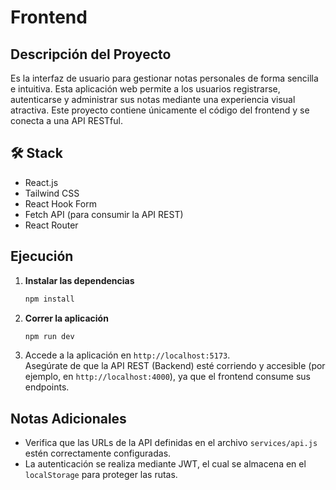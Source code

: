 # Frontend

## Descripción del Proyecto

Es la interfaz de usuario para gestionar notas personales de forma sencilla e intuitiva. Esta aplicación web permite a los usuarios registrarse, autenticarse y administrar sus notas mediante una experiencia visual atractiva. Este proyecto contiene únicamente el código del frontend y se conecta a una API RESTful.

## 🛠️ Stack

- React.js
- Tailwind CSS
- React Hook Form
- Fetch API (para consumir la API REST)
- React Router

## Ejecución

1. **Instalar las dependencias**

    ```bash
    npm install
    ```

2. **Correr la aplicación**

    ```bash
    npm run dev
    ```

3. Accede a la aplicación en `http://localhost:5173`.  
   Asegúrate de que la API REST (Backend) esté corriendo y accesible (por ejemplo, en `http://localhost:4000`), ya que el frontend consume sus endpoints.

## Notas Adicionales

- Verifica que las URLs de la API definidas en el archivo `services/api.js` estén correctamente configuradas.
- La autenticación se realiza mediante JWT, el cual se almacena en el `localStorage` para proteger las rutas.
